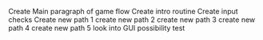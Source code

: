Create Main paragraph of game flow
Create intro routine
Create input checks
Create new path 1
create new path 2
create new path 3
create new path 4
create new path 5
look into GUI possibility
test

